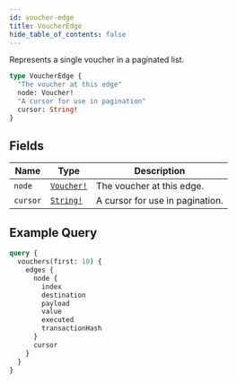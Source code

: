 ```yaml
---
id: voucher-edge
title: VoucherEdge
hide_table_of_contents: false
---
```


Represents a single voucher in a paginated list.

```graphql
type VoucherEdge {
  "The voucher at this edge"
  node: Voucher!
  "A cursor for use in pagination"
  cursor: String!
}
```

## Fields

| Name | Type | Description |
| ---- |------| ----------- |
| `node` | [`Voucher!`](../../objects/voucher) | The voucher at this edge. |
| `cursor` | [`String!`](../../scalars/string) | A cursor for use in pagination. |

## Example Query

```graphql
query {
  vouchers(first: 10) {
    edges {
      node {
        index
        destination
        payload
        value
        executed
        transactionHash
      }
      cursor
    }
  }
}
```
